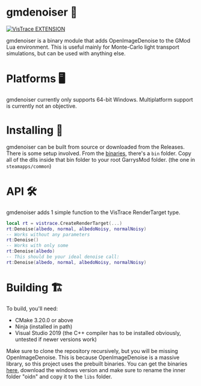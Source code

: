 ﻿# gmdenoiser 🧽

[![VisTrace EXTENSION](https://github.com/Derpius/VisTrace/blob/branding/extension.svg?raw=true)](https://github.com/Derpius/VisTrace)

gmdenoiser is a binary module that adds OpenImageDenoise to the GMod Lua environment. This is useful mainly for Monte-Carlo light transport simulations, but can be used with anything else.

# Platforms 🖥

gmdenoiser currently only supports 64-bit Windows. Multiplatform support is currently not an objective.

# Installing 📂

gmdenoiser can be built from source or downloaded from the Releases. There is some setup involved. From the [binaries](https://github.com/OpenImageDenoise/oidn/releases/download/v1.4.3/oidn-1.4.3.x64.vc14.windows.zip), there's a `bin` folder. Copy all of the dlls inside that bin folder to your root GarrysMod folder. (the one in `steamapps/common`)

# API 🛠

gmdenoiser adds 1 simple function to the VisTrace RenderTarget type.
```lua
local rt = vistrace.CreateRenderTarget(...)
rt:Denoise(albedo, normal, albedoNoisy, normalNoisy)
-- Works without any parameters
rt:Denoise()
-- Works with only some
rt:Denoise(albedo)
-- This should be your ideal denoise call:
rt:Denoise(albedo, normal, albedoNoisy, normalNoisy)
```
# Building 🏗

To build, you'll need:

-   CMake 3.20.0 or above
-   Ninja (installed in path)
-   Visual Studio 2019 (the C++ compiler has to be installed obviously, untested if newer versions work)

Make sure to clone the repository recursively, but you will be missing OpenImageDenoise. This is because OpenImageDenoise is a massive library, so this project uses the prebuilt binaries.
You can get the binaries [here](https://github.com/OpenImageDenoise/oidn/releases/download/v1.4.3/oidn-1.4.3.x64.vc14.windows.zip), download the windows version and make sure to rename the inner folder "oidn" and copy it to the `libs` folder.
